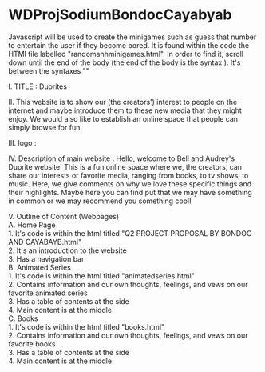 # WDProjSodiumBondocCayabyab

Javascript will be used to create the minigames such as guess that number to entertain the user if they become bored. 
It is found within the code the HTMl file labelled "randomahhminigames.html".
In order to find it, scroll down until the end of the body (the end of the body is the syntax </body>). 
It's between the syntaxes "<script>" and "</script>"

I. TITLE : Duorites

II. This website is to show our (the creators') interest to people on the internet and maybe introduce them to these new media that they might enjoy.
We would also like to establish an online space that people can simply browse for fun.

III. logo : 

IV. Description of main website :
    Hello, welcome to Bell and Audrey's Duorite website! This is a fun online space where we, the creators,
    can share our interests or favorite media, ranging from books, to tv shows, to music. Here, we give comments
    on why we love these specific things and their highlights. Maybe here you can find put that we may have something
    in common or we may recommend you something cool!

V. Outline of Content (Webpages) <br>
   A. Home Page <br>
       1. It's code is within the html titled "Q2 PROJECT PROPOSAL  BY  BONDOC AND CAYABAYB.html" <br>
       2. It's an introduction to the website <br>
       3. Has a navigation bar <br>
   B. Animated Series <br>
       1. It's code is within the html titled "animatedseries.html" <br>
       2. Contains information and our own thoughts, feelings, and vews on our favorite animated series <br>
       3. Has a table of contents at the side <br>
       4. Main content is at the middle <br>
   C. Books <br>
       1. It's code is within the html titled "books.html" <br>
       2. Contains information and our own thoughts, feelings, and vews on our favorite books <br>
       3. Has a table of contents at the side <br>
       4. Main content is at the middle
